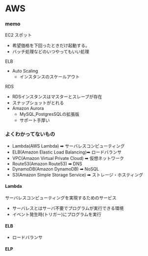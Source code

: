 # AWS
### memo
EC2
スポット
- 希望価格を下回ったときだけ起動する。
- バッチ処理などのいつやってもいい処理

ELB
- Auto Scaling
    - インスタンスのスケールアウト

RDS
- RDSインスタンスはマスターとスレーブが存在
- スナップショットがとれる
- Amazon Aurora
    - MySQL,PostgresSQLの拡張版
    - サポート手厚い

### よくわかってないもの
- Lambda(AWS Lambda)                ➡ サーバレスコンピューティング
- ELB(Amazon Elastic Load Balancing)➡ ロードバランサ
- VPC(Amazon Virtual Private Cloud) ➡ 仮想ネットワーク
- Route53(Amazon Route53)           ➡ DNS
- DynamoDB(Amazon DynamoDB)         ➡ NoSQL
- S3(Amazon Simple Storage Service) ➡ ストレージ・ホスティング

#### Lambda
サーバレスコンピューティングを実現するためのサービス
- サーバレスとはサーバ不要でプログラムが実行できる環境
- イベント発生時(トリガー)にプログラムを実行

#### ELB
- ロードバランサ

#### ELP